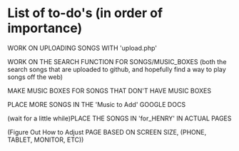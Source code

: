 # List of to-do's (in order of importance)



WORK ON UPLOADING SONGS WITH 'upload.php'

WORK ON THE SEARCH FUNCTION FOR SONGS/MUSIC_BOXES  (both the search songs that are uploaded to github, and hopefully find a way to play songs off the web)

MAKE MUSIC BOXES FOR SONGS THAT DON'T HAVE MUSIC BOXES

PLACE MORE SONGS IN THE 'Music to Add' GOOGLE DOCS

(wait for a little while)PLACE THE SONGS IN 'for_HENRY' IN ACTUAL PAGES

(Figure Out How to Adjust PAGE BASED ON SCREEN SIZE, (PHONE, TABLET, MONITOR, ETC))
